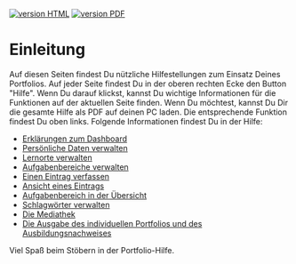 <a class="version-badge" href="https://fizban05.rz.tu-harburg.de/itbh/portfolio-hilfe/"><img alt="version HTML" src="https://img.shields.io/badge/version-HTML-yellowgreen.svg" /></a>
<a class="version-badge" href="https://fizban05.rz.tu-harburg.de/itbh/portfolio-hilfe/book_pdf/book.pdf?/"><img alt="version PDF" src="https://img.shields.io/badge/version-PDF-orange.svg" /></a>

# Einleitung

Auf diesen Seiten findest Du nützliche Hilfestellungen zum Einsatz Deines Portfolios. Auf jeder Seite findest Du in der oberen rechten Ecke den Button "Hilfe". Wenn Du darauf klickst, kannst Du wichtige Informationen für die Funktionen auf der aktuellen Seite finden.
Wenn Du möchtest, kannst Du Dir die gesamte Hilfe als PDF auf deinen PC laden. Die entsprechende Funktion findest Du oben links. Folgende Informationen findest Du in der Hilfe:


* [Erklärungen zum Dashboard](dashboard/hilfe_dashboard.md)
* [Persönliche Daten verwalten](profil/hilfe_profil_persoenlich.md)
* [Lernorte verwalten](profil/hilfe_profil_lernorte.md)
* [Aufgabenbereiche verwalten](profil/hilfe_profil_aufgabenbereiche.md)
* [Einen Eintrag verfassen](portfolio_eintrag/hilfe_eintrag_erstellen.md)
* [Ansicht eines Eintrags](portfolio_eintrag/hilfe_eintrag_uebersicht.md)
* [Aufgabenbereich in der Übersicht](aufgabenbereich/hilfe_aufgabenbereich_uebersicht.md) 
* [Schlagwörter verwalten](schlagwoerter/hilfe_schlagwoerter.md)
* [Die Mediathek](mediathek/hilfe_mediathek.md)
* [Die Ausgabe des individuellen Portfolios und des Ausbildungsnachweises](ausgabe/hilfe_ausgabe.md)

Viel Spaß beim Stöbern in der Portfolio-Hilfe.
